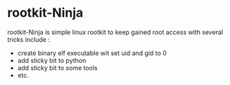 # rootkit-Ninja
rootkit-Ninja is simple linux rootkit to keep gained root access with several tricks
include :
- create binary elf executable wit set uid and gid to 0
- add sticky bit to python
- add sticky bit to some tools
- etc.
